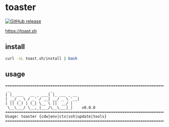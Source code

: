 # toaster

[![GitHub release](https://img.shields.io/github/release/opspresso/toaster.svg)](https://github.com/opspresso/toaster/releases)

<https://toast.sh>

## install

```bash
curl -sL toast.sh/install | bash
```

## usage

<!-- usage start -->

```
================================================================================
 _                  _
| |_ ___   __ _ ___| |_ ___ _ __
| __/ _ \ / _' / __| __/ _ \ '__|
| || (_) | (_| \__ \ ||  __/ |
 \__\___/ \__,_|___/\__\___|_|    v0.0.0
================================================================================
Usage: toaster {cdw|env|ctx|ssh|update|tools}
================================================================================
```

<!-- usage end -->
